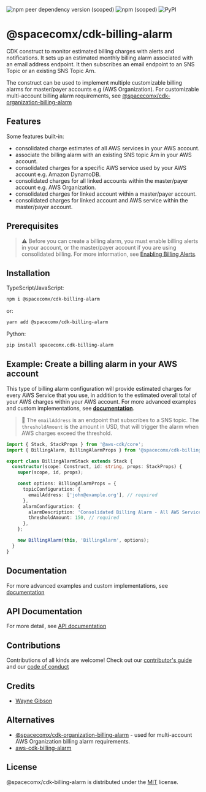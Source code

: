 ![npm peer dependency version (scoped)](https://img.shields.io/npm/dependency-version/@spacecomx/cdk-billing-alarm/peer/@aws-cdk/core?label=%40aws-cdk)
![npm (scoped)](https://img.shields.io/npm/v/@spacecomx/cdk-billing-alarm?color=brightgreen)
![PyPI](https://img.shields.io/pypi/v/spacecomx.cdk-billing-alarm?color=brightgreen)

# @spacecomx/cdk-billing-alarm

CDK construct to monitor estimated billing charges with alerts and notifications. It sets up an estimated monthly billing alarm associated with an email address endpoint. It then subscribes an email endpoint to an SNS Topic or an existing SNS Topic Arn.

The construct can be used to implement multiple customizable billing alarms for master/payer accounts e.g (AWS Organization). For customizable multi-account billing alarm requirements, see [@spacecomx/cdk-organization-billing-alarm](https://github.com/spacecomx/cdk-organization-billing-alarm)

## Features

Some features built-in:

- consolidated charge estimates of all AWS services in your AWS account.
- associate the billing alarm with an existing SNS topic Arn in your AWS account.
- consolidated charges for a specific AWS service used by your AWS account e.g. Amazon DynamoDB.
- consolidated charges for all linked accounts within the master/payer account e.g. AWS Organization.
- consolidated charges for linked account within a master/payer account.
- consolidated charges for linked account and AWS service within the master/payer account.

## Prerequisites

> :warning: Before you can create a billing alarm, you must enable billing alerts in your account, or the master/payer account if you are using consolidated billing. For more information, see [Enabling Billing Alerts](https://docs.aws.amazon.com/AmazonCloudWatch/latest/monitoring/monitor_estimated_charges_with_cloudwatch.html#turning_on_billing_metrics).

## Installation

TypeScript/JavaScript:

```bash
npm i @spacecomx/cdk-billing-alarm
```

or:

```bash
yarn add @spacecomx/cdk-billing-alarm
```

Python:

```bash
pip install spacecomx.cdk-billing-alarm
```

## Example: Create a billing alarm in your AWS account

This type of billing alarm configuration will provide estimated charges for every AWS Service that you use, in addition to the estimated overall total of your AWS charges within your AWS account. For more advanced examples and custom implementations, see [**documentation**](https://github.com/spacecomx/cdk-billing-alarm/blob/main/docs/DOCUMENTATION.md).

> :small_orange_diamond: The `emailAddress` is an endpoint that subscribes to a SNS topic. The `thresholdAmount` is the amount in USD, that will trigger the alarm when AWS charges exceed the threshold.

```typescript
import { Stack, StackProps } from '@aws-cdk/core';
import { BillingAlarm, BillingAlarmProps } from '@spacecomx/cdk-billing-alarm';

export class BillingAlarmStack extends Stack {
  constructor(scope: Construct, id: string, props: StackProps) {
    super(scope, id, props);

    const options: BillingAlarmProps = {
      topicConfiguration: {
        emailAddress: ['john@example.org'], // required
      },
      alarmConfiguration: {
        alarmDescription: 'Consolidated Billing Alarm - All AWS Services',
        thresholdAmount: 150, // required
      },
    };

    new BillingAlarm(this, 'BillingAlarm', options);
  }
}
```

## Documentation

For more advanced examples and custom implementations, see [documentation](https://github.com/spacecomx/cdk-billing-alarm/blob/main/docs/DOCUMENTATION.md)

## API Documentation

For more detail, see [API documentation](https://github.com/spacecomx/cdk-billing-alarm/blob/main/API.md)

## Contributions

Contributions of all kinds are welcome! Check out our [contributor's guide](https://github.com/spacecomx/cdk-billing-alarm/blob/main/CONTRIBUTING.md) and our [code of conduct](https://github.com/spacecomx/cdk-billing-alarm/blob/main/CODE_OF_CONDUCT.md)

## Credits

- [Wayne Gibson](https://github.com/waynegibson)

## Alternatives

- [@spacecomx/cdk-organization-billing-alarm](https://github.com/spacecomx/cdk-organization-billing-alarm#readme) - used for multi-account AWS Organization billing alarm requirements.
- [aws-cdk-billing-alarm](https://github.com/alvyn279/aws-cdk-billing-alarm)

## License

@spacecomx/cdk-billing-alarm is distributed under the [MIT](https://github.com/spacecomx/cdk-billing-alarm/blob/main/LICENSE) license.
